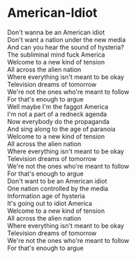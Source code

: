# American-Idiot

Don't wanna be an American idiot  
Don't want a nation under the new media  
And can you hear the sound of hysteria?  
The subliminal mind fuck America  
Welcome to a new kind of tension  
All across the alien nation  
Where everything isn't meant to be okay  
Television dreams of tomorrow  
We're not the ones who're meant to follow  
For that's enough to argue  
Well maybe I'm the faggot America  
I'm not a part of a redneck agenda  
Now everybody do the propaganda  
And sing along to the age of paranoia  
Welcome to a new kind of tension  
All across the alien nation  
Where everything isn't meant to be okay  
Television dreams of tomorrow  
We're not the ones who're meant to follow  
For that's enough to argue  
Don't want to be an American idiot  
One nation controlled by the media  
Information age of hysteria  
It's going out to idiot America  
Welcome to a new kind of tension  
All across the alien nation  
Where everything isn't meant to be okay  
Television dreams of tomorrow  
We're not the ones who're meant to follow  
For that's enough to argue
